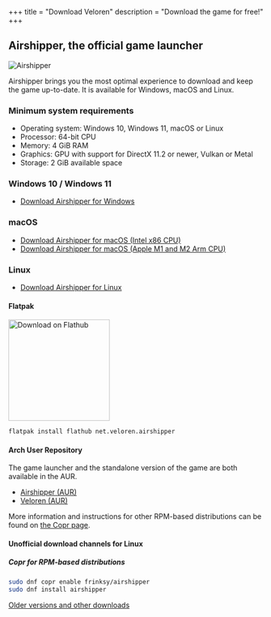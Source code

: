 +++
title = "Download Veloren"
description = "Download the game for free!"
+++

## Airshipper, the official game launcher

![Airshipper](/airshipper.png)

Airshipper brings you the most optimal experience to download and keep the game up-to-date.
It is available for Windows, macOS and Linux.

### Minimum system requirements

- Operating system: Windows 10, Windows 11, macOS or Linux
- Processor: 64-bit CPU
- Memory: 4 GiB RAM
- Graphics: GPU with support for DirectX 11.2 or newer, Vulkan or Metal
- Storage: 2 GiB available space

### Windows 10 / Windows 11

- [Download Airshipper for Windows](https://github.com/veloren/airshipper/releases/latest/download/airshipper-windows.msi)

### macOS

- [Download Airshipper for macOS (Intel x86 CPU)](https://github.com/veloren/airshipper/releases/latest/download/airshipper-macos-x86_64.zip)
- [Download Airshipper for macOS (Apple M1 and M2 Arm CPU)](https://github.com/veloren/airshipper/releases/latest/download/airshipper-macos-aarch64.zip)

### Linux

- [Download Airshipper for Linux](https://github.com/veloren/airshipper/releases/latest/download/airshipper-linux.tar.gz)

#### Flatpak

<a class="flatpak" href="https://flathub.org/apps/details/net.veloren.airshipper" target="_blank">
  <img width="200" alt="Download on Flathub" src="https://flathub.org/assets/badges/flathub-badge-en.png">
</a>

```bash
flatpak install flathub net.veloren.airshipper
```

#### Arch User Repository

The game launcher and the standalone version of the game are both available in the AUR.

- [Airshipper (AUR)](https://aur.archlinux.org/packages/airshipper/)
- [Veloren (AUR)](https://aur.archlinux.org/packages/veloren/)

More information and instructions for other RPM-based distributions
can be found on [the Copr page](https://copr.fedorainfracloud.org/coprs/frinksy/airshipper/).

#### Unofficial download channels for Linux

##### Copr for RPM-based distributions

```bash
sudo dnf copr enable frinksy/airshipper
sudo dnf install airshipper
```

[Older versions and other downloads](@/download-other.md)
